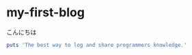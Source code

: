 # my-first-blog



こんにちは
```ruby:qiita.rb
puts 'The best way to log and share programmers knowledge.'
```
